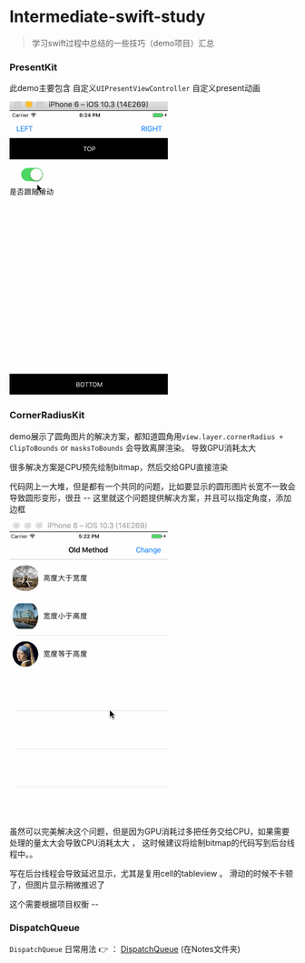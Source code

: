 # Intermediate-swift-study  

>学习swift过程中总结的一些技巧（demo项目）汇总 


### PresentKit 

此demo主要包含 自定义`UIPresentViewController` 自定义present动画 

![运行效果](https://github.com/smalldu/Intermediate-swift-study/blob/master/Resources/PresentKit.gif)


### CornerRadiusKit

demo展示了圆角图片的解决方案，都知道圆角用`view.layer.cornerRadius + ClipToBounds` or `masksToBounds` 会导致离屏渲染。
导致GPU消耗太大 

很多解决方案是CPU预先绘制bitmap，然后交给GPU直接渲染 

代码网上一大堆，但是都有一个共同的问题，比如要显示的圆形图片长宽不一致会导致圆形变形，很丑 -- 
这里就这个问题提供解决方案，并且可以指定角度，添加边框 

![运行效果](https://github.com/smalldu/Intermediate-swift-study/blob/master/Resources/corner.gif)


虽然可以完美解决这个问题，但是因为GPU消耗过多把任务交给CPU，如果需要处理的量太大会导致CPU消耗太大 ， 这时候建议将绘制bitmap的代码写到后台线程中。。

写在后台线程会导致延迟显示，尤其是复用cell的tableview 。 滑动的时候不卡顿了，但图片显示稍微推迟了

这个需要根据项目权衡 -- 

### DispatchQueue 

`DispatchQueue` 日常用法 👉 ： [DispatchQueue](https://github.com/smalldu/Intermediate-swift-study/blob/master/Notes/DispatchQueue.md)  (在Notes文件夹)






